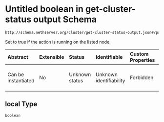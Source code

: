# Untitled boolean in get-cluster-status output Schema

```txt
http://schema.nethserver.org/cluster/get-cluster-status-output.json#/properties/nodes/items/properties/local
```

Set to true if the action is running on the listed node.

| Abstract            | Extensible | Status         | Identifiable            | Custom Properties | Additional Properties | Access Restrictions | Defined In                                                                                       |
| :------------------ | :--------- | :------------- | :---------------------- | :---------------- | :-------------------- | :------------------ | :----------------------------------------------------------------------------------------------- |
| Can be instantiated | No         | Unknown status | Unknown identifiability | Forbidden         | Allowed               | none                | [get-cluster-status-output.json*](cluster/get-cluster-status-output.json "open original schema") |

## local Type

`boolean`
